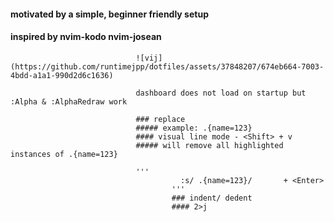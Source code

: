 

#### motivated by a simple, beginner friendly setup

#### inspired by nvim-kodo nvim-josean


                                ![vij](https://github.com/runtimejpp/dotfiles/assets/37848207/674eb664-7003-4bdd-a1a1-990d2d6c1636)

                                dashboard does not load on startup but :Alpha & :AlphaRedraw work

                                ### replace 
                                ##### example: .{name=123}
                                #### visual line mode - <Shift> + v
                                ##### will remove all highlighted instances of .{name=123}
                                   
                                '''
                                          :s/ .{name=123}/       + <Enter> 
                                        '''
                                        ### indent/ dedent 
                                        #### 2>j 
